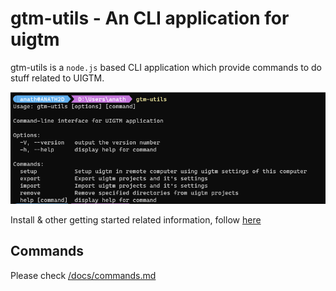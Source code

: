 # gtm-utils - An CLI application for uigtm

gtm-utils is a `node.js` based CLI application which provide commands to do stuff related to UIGTM.

![home](./docs/images/home.png)

Install & other getting started related information, follow [here](./docs/getting%20started.md)

## Commands

Please check [/docs/commands.md](./docs/commands.md)
